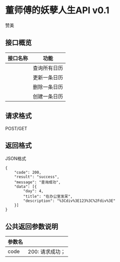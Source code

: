 董师傅的妖孽人生API v0.1
===
赞美

接口概览
---
|接口名称|功能|
|---|---|
| |查询所有日历|
| |更新一条日历|
| |删除一条日历|
| |创建一条日历|


请求格式
---
POST/GET

返回格式
---
JSON格式
```
{
    "code": 200,
    "result": "success",
    "message": "查询成功",
    "data": [{
        "day": 4,
        "title": "在办公室发呆",
        "description": "%3Cdiv%3E123%3C%2Fdiv%3E"
    }]
}
```

公共返回参数说明
---
|参数名| |
|---|---|
|code|200: 请求成功；|




